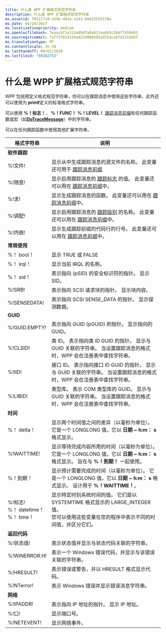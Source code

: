 ```yaml
---
title: 什么是 WPP 扩展格式规范字符串
description: 什么是 WPP 扩展格式规范字符串
ms.assetid: f05117c0-cb4b-483a-a141-08423555170a
ms.date: 04/20/2017
ms.localizationpriority: medium
ms.openlocfilehash: 7eaacbf1e313a89dfa8a817eabb5c264f7d56d63
ms.sourcegitcommit: faff37814159ad224080205ad314cabf412e269f
ms.translationtype: MT
ms.contentlocale: zh-CN
ms.lasthandoff: 09/02/2020
ms.locfileid: "89382753"
---
```

# <a name="what-are-the-wpp-extended-format-specification-strings"></a>什么是 WPP 扩展格式规范字符串

WPP 包括预定义格式规范字符串，你可以在跟踪消息中使用这些字符串，此外还可以使用为 **printf**定义的标准格式字符串。

可以使用 **%！标志！**， **%！FUNC！** **%！LEVEL！** [跟踪消息前缀](trace-message-prefix.md)和任何跟踪函数或宏（如[**DoTraceMessage**](/previous-versions/windows/hardware/previsioning-framework/ff544918(v=vs.85))）中的字符串。

可以在任何跟踪函数中使用其他扩展字符串。

|格式字符串|说明|
|----|----|
|**软件跟踪**| |
|%!文件!|显示从中生成跟踪消息的源文件的名称。 此变量还可用于 [跟踪消息前缀](trace-message-prefix.md)|.
|%!随意!|显示启用跟踪消息的 [跟踪标志](trace-flags.md) 的值。 此变量还可以用在  [跟踪消息前缀](trace-message-prefix.md)中。|
|%!求!|显示生成跟踪消息的函数。 此变量还可以用在 [跟踪消息前缀](trace-message-prefix.md)中。|
|%!调配!|显示启用跟踪消息的 [跟踪级别](trace-level.md)  的名称。 此变量还可以用在 [跟踪消息前缀](trace-message-prefix.md)中。|
|%!内嵌!|显示生成跟踪前缀的代码行的行号。 此变量还可以用在 [跟踪消息前缀](trace-message-prefix.md)中。|
|**常规使用**| |
|%！ bool！|显示 TRUE 或 FALSE|
|%！ irql！|显示当前 IRQL 的名称。|
|%！ sid！|表示指向 (pSID) 的安全标识符的指针。 显示 SID。|
|%!SRB!|表示指向 SCSI 请求块的指针。 显示块内容。|
|%!SENSEDATA!|表示指向 SCSI SENSE_DATA 的指针。 显示探测数据。|
|**GUID**| |
|%!GUID.EMPTY!|表示指向 GUID (pGUID) 的指针。 显示指向的 GUID。|
|%!CLSID!|类 ID。 表示指向类 ID GUID 的指针。 显示与 GUID 关联的字符串。 当设置跟踪消息的格式时，WPP 会在注册表中查找字符串。|
|%!IID!|接口 ID。 表示指向接口 ID GUID 的指针。 显示与 GUID 关联的字符串。 当设置跟踪消息的格式时，WPP 会在注册表中查找字符串。|
|%!LIBID!|类型库。 表示 COM 类型库的 GUID。 显示与 GUID 关联的字符串。 当设置跟踪消息的格式时，WPP 会在注册表中查找字符串。|
|**时间**| |
|%！ delta！|显示两个时间值之间的差异（以毫秒为单位）。 它是一个 LONGLONG 值，它以 **日期 ~ h:m： s** 格式显示。|
|%!WAITTIME!|显示等待完成内容所用的时间（以毫秒为单位）。 它是一个 LONGLONG 值，它以 **日期 ~ h:m： s** 格式显示。 旨在与 **%！到期！** 一起使用。|
|%！到期！|显示预计需要完成的时间（以毫秒为单位）。 它是一个 LONGLONG 值，它以 **日期 ~ h:m： s** 格式显示。 设计用于 **%！WAITTIME！**。|
|%!标志! </br>%！ datetime！ </br> %！ time！|显示特定时刻系统时间的值。 它们是以 SYSTEMTIME 格式显示的 LARGE_INTEGER 值。</br>您可以使用这些变量在您的程序中表示不同的时间值，并区分它们。|
|**返回代码**| |
|%!状态值!|表示状态值并显示与状态代码关联的字符串。|
|%!WINERROR.H!|表示一个 Windows 错误代码，并显示与该错误关联的字符串。|
|%!HRESULT!|表示错误或警告，并以 HRESULT 格式显示代码。|
|%!NTerror!|表示 Windows 错误并显示错误消息字符串。|
|**网络**| |
|%!IPADDR!|表示指向 IP 地址的指针。 显示 IP 地址。|
|%!口!|显示端口号。|
|%!NETEVENT!|显示网络事件。|